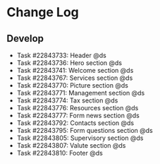 Change Log
==========================

Develop
----------

* Task #22843733: Header @ds
* Task #22843736: Hero section @ds
* Task #22843741: Welcome section @ds
* Task #22843767: Services section @ds
* Task #22843770: Picture section @ds
* Task #22843771: Management section @ds
* Task #22843774: Tax section @ds
* Task #22843776: Resources section @ds
* Task #22843777: Form news section @ds
* Task #22843792: Contacts section @ds
* Task #22843795: Form questions section @ds
* Task #22843805: Supervisory section @ds
* Task #22843807: Valute section @ds
* Task #22843810: Footer @ds